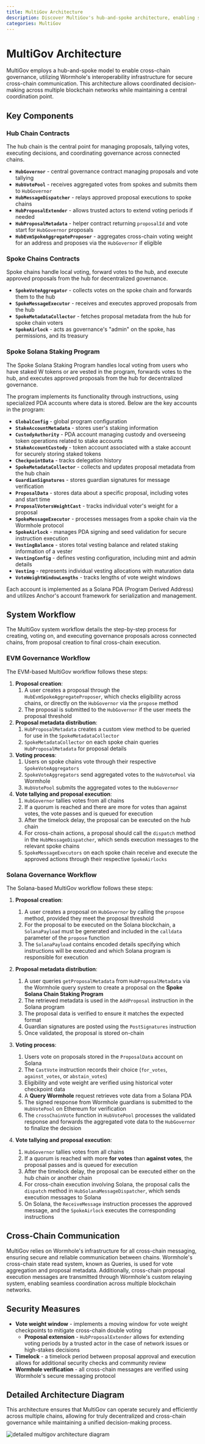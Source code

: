 ```yaml
---
title: MultiGov Architecture
description: Discover MultiGov's hub-and-spoke architecture, enabling secure cross-chain governance with Wormhole’s interoperability and decentralized coordination.
categories: MultiGov
---
```


# MultiGov Architecture

MultiGov employs a hub-and-spoke model to enable cross-chain governance, utilizing Wormhole's interoperability infrastructure for secure cross-chain communication. This architecture allows coordinated decision-making across multiple blockchain networks while maintaining a central coordination point.

## Key Components

### Hub Chain Contracts

The hub chain is the central point for managing proposals, tallying votes, executing decisions, and coordinating governance across connected chains.

   - **`HubGovernor`** - central governance contract managing proposals and vote tallying
   - **`HubVotePool`** - receives aggregated votes from spokes and submits them to `HubGovernor`
   - **`HubMessageDispatcher`** - relays approved proposal executions to spoke chains
   - **`HubProposalExtender`** - allows trusted actors to extend voting periods if needed
   - **`HubProposalMetadata`** - helper contract returning `proposalId` and vote start for `HubGovernor` proposals
   - **`HubEvmSpokeAggregateProposer`** - aggregates cross-chain voting weight for an address and proposes via the `HubGovernor` if eligible

### Spoke Chains Contracts

Spoke chains handle local voting, forward votes to the hub, and execute approved proposals from the hub for decentralized governance.

   - **`SpokeVoteAggregator`** - collects votes on the spoke chain and forwards them to the hub
   - **`SpokeMessageExecutor`** - receives and executes approved proposals from the hub
   - **`SpokeMetadataCollector`** - fetches proposal metadata from the hub for spoke chain voters
   - **`SpokeAirlock`** - acts as governance's "admin" on the spoke, has permissions, and its treasury

### Spoke Solana Staking Program

The Spoke Solana Staking Program handles local voting from users who have staked W tokens or are vested in the program, forwards votes to the hub, and executes approved proposals from the hub for decentralized governance.

The program implements its functionality through instructions, using specialized PDA accounts where data is stored. Below are the key accounts in the program:

 - **`GlobalConfig`** - global program configuration
 - **`StakeAccountMetadata`** - stores user's staking information
 - **`CustodyAuthority`** - PDA account managing custody and overseeing token operations related to stake accounts
 - **`StakeAccountCustody`** - token account associated with a stake account for securely storing staked tokens
 - **`CheckpointData`** - tracks delegation history
 - **`SpokeMetadataCollector`** - collects and updates proposal metadata from the hub chain
 - **`GuardianSignatures`** - stores guardian signatures for message verification
 - **`ProposalData`** - stores data about a specific proposal, including votes and start time
 - **`ProposalVotersWeightCast`** - tracks individual voter's weight for a proposal
 - **`SpokeMessageExecutor`** - processes messages from a spoke chain via the Wormhole protocol
 - **`SpokeAirlock`** - manages PDA signing and seed validation for secure instruction execution
 - **`VestingBalance`** - stores total vesting balance and related staking information of a vester
 - **`VestingConfig`** - defines vesting configuration, including mint and admin details
 - **`Vesting`** - represents individual vesting allocations with maturation data
 - **`VoteWeightWindowLengths`** - tracks lengths of vote weight windows

Each account is implemented as a Solana PDA (Program Derived Address) and utilizes Anchor's account framework for serialization and management.

## System Workflow

The MultiGov system workflow details the step-by-step process for creating, voting on, and executing governance proposals across connected chains, from proposal creation to final cross-chain execution.

### EVM Governance Workflow

The EVM-based MultiGov workflow follows these steps:

1. **Proposal creation**:
    1. A user creates a proposal through the `HubEvmSpokeAggregateProposer`, which checks eligibility across chains, or directly on the `HubGovernor` via the `propose` method
    2. The proposal is submitted to the `HubGovernor` if the user meets the proposal threshold
2. **Proposal metadata distribution**:
    1. `HubProposalMetadata` creates a custom view method to be queried for use in the `SpokeMetadataCollector`
    2. `SpokeMetadataCollector` on each spoke chain queries `HubProposalMetadata` for proposal details
3. **Voting process**:
    1. Users on spoke chains vote through their respective `SpokeVoteAggregators`
    2. `SpokeVoteAggregators` send aggregated votes to the `HubVotePool` via Wormhole
    3. `HubVotePool` submits the aggregated votes to the `HubGovernor`
4. **Vote tallying and proposal execution**:
    1. `HubGovernor` tallies votes from all chains
    2. If a quorum is reached and there are more for votes than against votes, the vote passes and is queued for execution
    3. After the timelock delay, the proposal can be executed on the hub chain
    4. For cross-chain actions, a proposal should call the `dispatch` method in the `HubMessageDispatcher`, which sends execution messages to the relevant spoke chains
    5. `SpokeMessageExecutors` on each spoke chain receive and execute the approved actions through their respective `SpokeAirlocks`

### Solana Governance Workflow

The Solana-based MultiGov workflow follows these steps:

1. **Proposal creation**:
    1. A user creates a proposal on `HubGovernor` by calling the `propose` method, provided they meet the proposal threshold
    2. For the proposal to be executed on the Solana blockchain, a `SolanaPayload` must be generated and included in the `calldata` parameter of the `propose` function
    3. The `SolanaPayload` contains encoded details specifying which instructions will be executed and which Solana program is responsible for execution

2. **Proposal metadata distribution**:
    1. A user queries `getProposalMetadata` from `HubProposalMetadata` via the Wormhole query system to create a proposal on the **Spoke Solana Chain Staking Program**
    2. The retrieved metadata is used in the `AddProposal` instruction in the Solana program
    3. The proposal data is verified to ensure it matches the expected format
    4. Guardian signatures are posted using the `PostSignatures` instruction
    5. Once validated, the proposal is stored on-chain

3. **Voting process**:
    1. Users vote on proposals stored in the `ProposalData` account on Solana
    2. The `CastVote` instruction records their choice (`for_votes`, `against_votes`, or `abstain_votes`)
    3. Eligibility and vote weight are verified using historical voter checkpoint data
    4. A **Query Wormhole** request retrieves vote data from a Solana PDA
    5. The signed response from Wormhole guardians is submitted to the `HubVotePool` on Ethereum for verification
    6. The `crossChainVote` function in `HubVotePool` processes the validated response and forwards the aggregated vote data to the `HubGovernor` to finalize the decision

4. **Vote tallying and proposal execution**:
    1. `HubGovernor` tallies votes from all chains
    2. If a quorum is reached with more **for votes** than **against votes**, the proposal passes and is queued for execution
    3. After the timelock delay, the proposal can be executed either on the hub chain or another chain
    4. For cross-chain execution involving Solana, the proposal calls the `dispatch` method in `HubSolanaMessageDispatcher`, which sends execution messages to Solana
    5. On Solana, the `ReceiveMessage` instruction processes the approved message, and the `SpokeAirlock` executes the corresponding instructions

## Cross-Chain Communication

MultiGov relies on Wormhole's infrastructure for all cross-chain messaging, ensuring secure and reliable communication between chains. Wormhole's cross-chain state read system, known as Queries, is used for vote aggregation and proposal metadata. Additionally, cross-chain proposal execution messages are transmitted through Wormhole's custom relaying system, enabling seamless coordination across multiple blockchain networks.

## Security Measures

- **Vote weight window** - implements a moving window for vote weight checkpoints to mitigate cross-chain double voting
    - **Proposal extension** - `HubProposalExtender` allows for extending voting periods by a trusted actor in the case of network issues or high-stakes decisions
- **Timelock** - a timelock period between proposal approval and execution allows for additional security checks and community review
- **Wormhole verification** - all cross-chain messages are verified using Wormhole's secure messaging protocol

## Detailed Architecture Diagram

This architecture ensures that MultiGov can operate securely and efficiently across multiple chains, allowing for truly decentralized and cross-chain governance while maintaining a unified decision-making process.

<!-- add diagram broken down in sections -->
![detailed multigov architecture diagram](/docs/images/learn/governance/multigov-detailed.webp)
